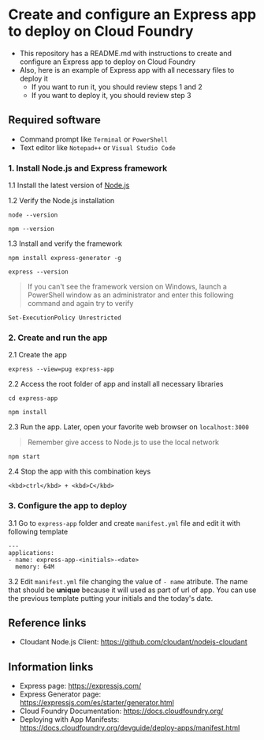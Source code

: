 # Create and configure an Express app to deploy on Cloud Foundry
* This repository has a README.md with instructions to create and configure an Express app to deploy on Cloud Foundry 
* Also, here is an example of Express app with all necessary files to deploy it
  * If you want to run it, you should review steps 1 and 2
  * If you want to deploy it, you should review step 3
  

## Required software
* Command prompt like `Terminal` or `PowerShell`
* Text editor like `Notepad++` or `Visual Studio Code`

### 1. Install Node.js and Express framework
  1.1 Install the latest version of [Node.js](https://nodejs.org/en/)

  1.2 Verify the Node.js installation
  ```
  node --version
  ```
  ```
  npm --version
  ```

  1.3 Install and verify the framework
  ```
  npm install express-generator -g
  ```
  ```
  express --version
  ```

  > If you can't see the framework version on Windows, launch a PowerShell window as an administrator and enter this following command and again try to verify
  ```
  Set-ExecutionPolicy Unrestricted
  ```

### 2. Create and run the app
  2.1 Create the app
  ```
  express --view=pug express-app
  ```

  2.2 Access the root folder of app and install all necessary libraries
  ```
  cd express-app
  ```
  ```
  npm install
  ```

  2.3 Run the app. Later, open your favorite web browser on `localhost:3000`
  > Remember give access to Node.js to use the local network 
  ```
  npm start
  ```

  2.4 Stop the app with this combination keys
  
  ```<kbd>ctrl</kbd> + <kbd>C</kbd>```
  

### 3. Configure the app to deploy
  3.1 Go to `express-app` folder and create `manifest.yml` file and edit it with following template
  ```
  ---
  applications:
  - name: express-app-<initials>-<date>
    memory: 64M
  ```

  3.2 Edit `manifest.yml` file changing the value of `- name` atribute. The name that should be **unique** because it will used as part of url of app. You can use the previous template putting your initials and the today's date.

## Reference links
* Cloudant Node.js Client: https://github.com/cloudant/nodejs-cloudant

## Information links
* Express page: https://expressjs.com/
* Express Generator page: https://expressjs.com/es/starter/generator.html
* Cloud Foundry Documentation: https://docs.cloudfoundry.org/ 
* Deploying with App Manifests: https://docs.cloudfoundry.org/devguide/deploy-apps/manifest.html